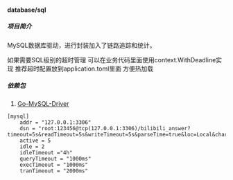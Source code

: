 #### database/sql

##### 项目简介
MySQL数据库驱动，进行封装加入了链路追踪和统计。

如果需要SQL级别的超时管理 可以在业务代码里面使用context.WithDeadline实现 推荐超时配置放到application.toml里面 方便热加载

##### 依赖包
1. [Go-MySQL-Driver](https://github.com/go-sql-driver/mysql)

```$xslt
[mysql]
    addr = "127.0.0.1:3306"
    dsn = "root:123456@tcp(127.0.0.1:3306)/bilibili_answer?timeout=5s&readTimeout=5s&writeTimeout=5s&parseTime=true&loc=Local&charset=utf8,utf8mb4"
    active = 5
    idle = 2
    idleTimeout ="4h"
    queryTimeout = "1000ms"
    execTimeout = "1000ms"
    tranTimeout = "2000ms"
```